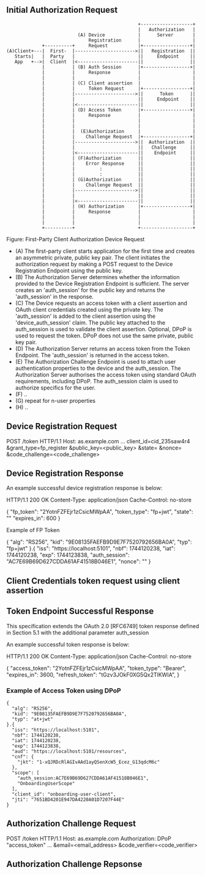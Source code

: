 ## Initial Authorization Request

~~~ ascii-art
                                                +-------------------+
                                                |   Authorization   |
                          (A) Device            |      Server       |
                              Registration      |                   |
             +----------+     Request           |+-----------------+|
(A)Client+---|  First-  |---------------------->||   Registration  ||
   Starts|   |  Party   |                       ||     Endpoint    ||
   App   +-->|  Client  |<----------------------||                 ||
             |          | (B) Auth Session      |+-----------------+|
             |          |     Response          |                   |
             |          |                       |                   |
             |          | (C) Client assertion  |                   |
             |          |     Token Request     |+-----------------+|
             |          |---------------------->||      Token      ||
             |          |                       ||     Endpoint    ||
             |          |<----------------------||                 ||
             |          | (D) Access Token      |+-----------------+|
             |          |     Response          |                   |
             |          |                       |                   |
             |          |                       |                   |
             |          |  (E)Authorization     |                   |
             |          |    Challenge Request  |+-----------------+|
             |          |---------------------->||  Authorization  ||
             |          |                       ||   Challenge     ||
             |          |<----------------------||    Endpoint     ||
             |          | (F)Authorization      ||                 ||
             |          |    Error Response     ||                 ||
             |          |         :             ||                 ||
             |          |         :             ||                 ||
             |          | (G)Authorization      ||                 ||
             |          |    Challenge Request  ||                 ||
             |          |---------------------->||                 ||
             |          |                       ||                 ||
             |          |<----------------------||                 ||
             |          | (H) Authorization     |+-----------------+|
             |          |     Response          |                   |
             |          |                       |                   |
             |          |                       |                   |
             +----------+                       +-------------------+
~~~
Figure: First-Party Client Authorization Device Request

- (A) The first-party client starts application for the first time and creates an asymmetric private, public key pair. The client initiates the authorization request by making a POST request to the Device Registration Endpoint using the public key.
- (B) The Authorization Server determines whether the information provided to the Device Registration Endpoint is sufficient. The server creates an 'auth_session' for the public key and returns the 'auth_session' in the response.
- (C) The Device requests an access token with a client assertion and OAuth client credentials created using the private key. The 'auth_session' is added to the client assertion using the 'device_auth_session' claim. The public key attached to the auth_session is used to validate the client assertion. Optional, DPoP is used to request the token. DPoP does not use the same private, public key pair.
- (D) The Authorization Server returns an access token from the Token Endpoint. The 'auth_session' is returned in the access token. 
- (E) The Authorization Challenge Endpoint is used to attach user authentication properties to the device and the auth_session. The Authorization Server authorises the access token using standard OAuth requirements, including DPoP. The auth_session claim is used to authorize specifics for the user.
- (F) ..
- (G) repeat for n-user properties
- (H) ..


## Device Registration Request

  POST /token HTTP/1.1
    Host: as.example.com
    ...
    client_id=cid_235saw4r4
    &grant_type=fp_register
    &public_key=<public_key>
    &state=<state>
    &nonce=<nonce>
    &code_challenge=<code_challenge>
 
## Device Registration Response

   An example successful device registration response is below:

   HTTP/1.1 200 OK
   Content-Type: application/json
   Cache-Control: no-store

   {
     "fp_token": "2YotnFZFEjr1zCsicMWpAA",
     "token_type": "fp+jwt",
     "state": "<state>"
     "expires_in": 600
   }

   Example of FP Token

   {
      "alg": "RS256",
      "kid": "9E08135FAEFB9D9E7F7520792656BA0A",
      "typ": "fp+jwt"
    }.{
      "iss": "https://localhost:5101",
      "nbf": 1744120238,
      "iat": 1744120238,
      "exp": 1744123838,
      "auth_session": "AC7E69B69D627CDDA61AF41518B046E1",
      "nonce": "<nonce>"
    }

## Client Credentials token request using client assertion

## Token Endpoint Successful Response

   This specification extends the OAuth 2.0 [RFC6749] token response
   defined in Section 5.1 with the additional parameter auth_session

   An example successful token response is below:

   HTTP/1.1 200 OK
   Content-Type: application/json
   Cache-Control: no-store

   {
     "access_token": "2YotnFZFEjr1zCsicMWpAA",
     "token_type": "Bearer",
     "expires_in": 3600,
     "refresh_token": "tGzv3JOkF0XG5Qx2TlKWIA",
   }

### Example of Access Token using DPoP

    {
      "alg": "RS256",
      "kid": "9E08135FAEFB9D9E7F7520792656BA0A",
      "typ": "at+jwt"
    }.{
      "iss": "https://localhost:5101",
      "nbf": 1744120238,
      "iat": 1744120238,
      "exp": 1744123838,
      "aud": "https://localhost:5101/resources",
      "cnf": {
        "jkt": "1-xQJRDcRlAGIvAAd1ayQSenXcW5_Ecez_G13qdcM6c"
      },
      "scope": [
        "auth_session:AC7E69B69D627CDDA61AF41518B046E1",
        "OnboardingUserScope"
      ],
      "client_id": "onboarding-user-client",
      "jti": "7651BD4201E947DA4220A01D7207F44E"
    }

## Authorization Challenge Request

  POST /token HTTP/1.1
    Host: as.example.com
    Authorization: DPoP "access_token"
    ...
    &email=<email_address>
    &code_verifier=<code_verifier>

## Authorization Challenge Repsonse